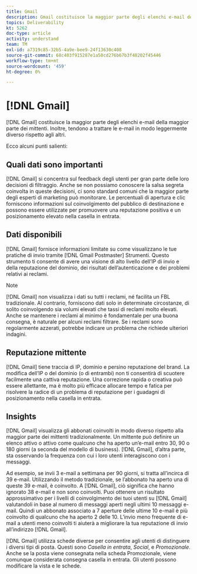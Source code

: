 ```yaml
---
title: Gmail
description: Gmail costituisce la maggior parte degli elenchi e-mail della maggior parte dei mittenti. Inoltre, tendono a trattare le e-mail in modo leggermente diverso rispetto agli altri.
topics: Deliverability
kt: 5262
doc-type: article
activity: understand
team: TM
exl-id: a7319c85-32b5-4a9e-bee9-24f13630c408
source-git-commit: 68c403f915287e1a50cd276b67b3f48202f45446
workflow-type: tm+mt
source-wordcount: '459'
ht-degree: 0%

---
```


# [!DNL Gmail]

[!DNL Gmail] costituisce la maggior parte degli elenchi e-mail della maggior parte dei mittenti. Inoltre, tendono a trattare le e-mail in modo leggermente diverso rispetto agli altri.

Ecco alcuni punti salienti:

## Quali dati sono importanti

[!DNL Gmail] si concentra sul feedback degli utenti per gran parte delle loro decisioni di filtraggio. Anche se non possiamo conoscere la salsa segreta coinvolta in queste decisioni, ci sono standard comuni che la maggior parte degli esperti di marketing può monitorare. Le percentuali di apertura e clic forniscono informazioni sul coinvolgimento del pubblico di destinazione e possono essere utilizzate per promuovere una reputazione positiva e un posizionamento elevato nella casella in entrata.

## Dati disponibili

[!DNL Gmail] fornisce informazioni limitate su come visualizzano le tue pratiche di invio tramite [!DNL Gmail Postmaster] Strumenti. Questo strumento ti consente di avere una visione di alto livello dell’IP di invio e della reputazione del dominio, dei risultati dell’autenticazione e dei problemi relativi ai reclami.

>[!NOTE]
>
>[!DNL Gmail] non visualizza i dati su tutti i reclami, né facilita un FBL tradizionale. Al contrario, forniscono dati solo in determinate circostanze, di solito coinvolgendo sia volumi elevati che tassi di reclami molto elevati. Anche se mantenere i reclami al minimo è fondamentale per una buona consegna, è naturale per alcuni reclami filtrare. Se i reclami sono regolarmente azzerati, potrebbe indicare un problema che richiede ulteriori indagini.

## Reputazione mittente

[!DNL Gmail] tiene traccia di IP, dominio e persino reputazione del brand. La modifica dell’IP o del dominio (o di entrambi) non ti consentirà di scuotere facilmente una cattiva reputazione. Una correzione rapida o creativa può essere allettante, ma è molto più efficace allocare tempo e fatica per risolvere la radice di un problema di reputazione per i guadagni di posizionamento nella casella in entrata.

## Insights

[!DNL Gmail] visualizza gli abbonati coinvolti in modo diverso rispetto alla maggior parte dei mittenti tradizionalmente. Un mittente può definire un elenco attivo o attivo come qualcuno che ha aperto un’e-mail entro 30, 90 o 180 giorni (a seconda del modello di business). [!DNL Gmail], d’altra parte, sta osservando la frequenza con cui i loro utenti interagiscono con i messaggi.

Ad esempio, se invii 3 e-mail a settimana per 90 giorni, si tratta all’incirca di 39 e-mail. Utilizzando il metodo tradizionale, se l’abbonato ha aperto una di queste 39 e-mail, è coinvolto. A [!DNL Gmail], ciò significa che hanno ignorato 38 e-mail e non sono coinvolti. Puoi ottenere un risultato approssimativo per i livelli di coinvolgimento dei tuoi utenti su [!DNL Gmail] valutandoli in base al numero di messaggi aperti negli ultimi 10 messaggi e-mail. Quindi un abbonato associato a 7 aperture delle ultime 10 e-mail è più coinvolto di qualcuno che ha aperto 2 delle 10. L’invio meno frequente di e-mail a utenti meno coinvolti ti aiuterà a migliorare la tua reputazione di invio all’indirizzo [!DNL Gmail].

[!DNL Gmail] utilizza schede diverse per consentire agli utenti di distinguere i diversi tipi di posta. Questi sono *Casella in entrata*, *Social*, e *Promozionale*. Anche se la posta viene consegnata nella scheda Promozionale, viene comunque considerata consegna casella in entrata. Gli utenti possono modificare la vista e le schede.
